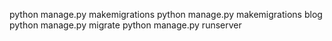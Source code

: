 python manage.py makemigrations
python manage.py makemigrations blog
python manage.py migrate
python manage.py runserver
